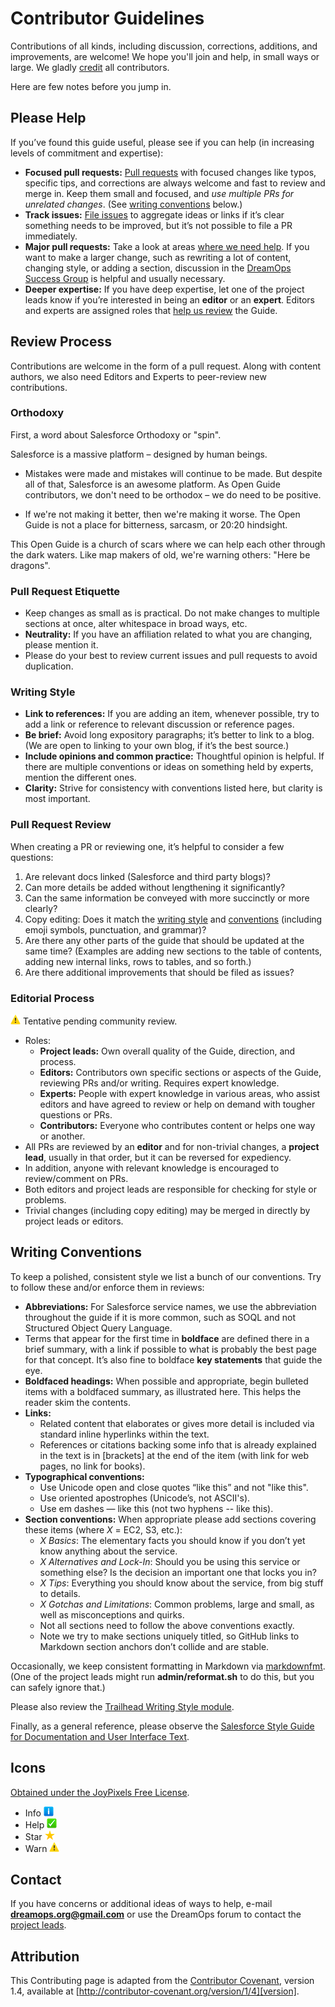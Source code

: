 # Contributor Guidelines

Contributions of all kinds, including discussion, corrections, additions, and improvements, are welcome! We hope you'll join and help, in small ways or large. We gladly [credit](CREDITS.md) all contributors. 

Here are few notes before you jump in.

## Please Help

If you’ve found this guide useful, please see if you can help (in increasing levels of commitment and expertise):

-	**Focused pull requests:** [Pull requests](https://github.com/DreamOps/og-sfdx/pulls) with focused changes like typos, specific tips, and corrections are always welcome and fast to review and merge in. Keep them small and focused, and *use multiple PRs for unrelated changes*. (See [writing conventions](#writing-conventions) below.)
-	**Track issues:** [File issues](https://github.com/DreamOps/og-sfdx/issues) to aggregate ideas or links if it’s clear something needs to be improved, but it’s not possible to file a PR immediately.
-	**Major pull requests:** Take a look at areas [where we need help](https://github.com/DreamOps/og-sfdx/issues?q=is%3Aissue+is%3Aopen+label%3A%22help+wanted%22). If you want to make a larger change, such as rewriting a lot of content, changing style, or adding a section, discussion in the [DreamOps Success Group](https://success.salesforce.com/_ui/core/chatter/groups/GroupProfilePage?g=0F9300000001qd8CAA) is helpful and usually necessary. 
-	**Deeper expertise:** If you have deep expertise, let one of the project leads know if you’re interested in being an **editor** or an **expert**. Editors and experts are assigned roles that [help us review](#editorial-process) the Guide.

## Review Process

Contributions are welcome in the form of a pull request. Along with content authors, we also need Editors and Experts to peer-review new contributions. 

### Orthodoxy

First, a word about Salesforce Orthodoxy or "spin".

Salesforce is a massive platform – designed by human beings.

- Mistakes were made and mistakes will continue to be made. But despite all of that, Salesforce is an awesome platform. As Open Guide contributors, we don't need to be orthodox – we do need to be positive.

- If we're not making it better, then we're making it worse. The Open Guide is not a place for bitterness, sarcasm, or 20:20 hindsight.

This Open Guide is a church of scars where we can help each other through the dark waters. Like map makers of old, we're warning others: "Here be dragons".

### Pull Request Etiquette

-	Keep changes as small as is practical. Do not make changes to multiple sections at once, alter whitespace in broad ways, etc.
-	**Neutrality:** If you have an affiliation related to what you are changing, please mention it.
-	Please do your best to review current issues and pull requests to avoid duplication.

### Writing Style

-	**Link to references:** If you are adding an item, whenever possible, try to add a link or reference to relevant discussion or reference pages.
-	**Be brief:** Avoid long expository paragraphs; it’s better to link to a blog. (We are open to linking to your own blog, if it’s the best source.)
-	**Include opinions and common practice:** Thoughtful opinion is helpful. If there are multiple conventions or ideas on something held by experts, mention the different ones.
-	**Clarity:** Strive for consistency with conventions listed here, but clarity is most important.

### Pull Request Review

When creating a PR or reviewing one, it’s helpful to consider a few questions:

1.	Are relevant docs linked (Salesforce and third party blogs)?
2.	Can more details be added without lengthening it significantly?
3.	Can the same information be conveyed with more succinctly or more clearly?
4.	Copy editing: Does it match the [writing style](#writing-style) and [conventions](#writing-conventions) (including emoji symbols, punctuation, and grammar)?
5.	Are there any other parts of the guide that should be updated at the same time? (Examples are adding new sections to the table of contents, adding new internal links, rows to tables, and so forth.)
6.	Are there additional improvements that should be filed as issues?

### Editorial Process

![(warn)](warn-16px.png) Tentative pending community review.

-	Roles:
	-	**Project leads:** Own overall quality of the Guide, direction, and process.
	-	**Editors:** Contributors own specific sections or aspects of the Guide, reviewing PRs and/or writing. Requires expert knowledge.
	-	**Experts:** People with expert knowledge in various areas, who assist editors and have agreed to review or help on demand with tougher questions or PRs.
	-	**Contributors:** Everyone who contributes content or helps one way or another.
-	All PRs are reviewed by an **editor** and for non-trivial changes, a **project lead**, usually in that order, but it can be reversed for expediency.
-	In addition, anyone with relevant knowledge is encouraged to review/comment on PRs.
-	Both editors and project leads are responsible for checking for style or problems.
-	Trivial changes (including copy editing) may be merged in directly by project leads or editors.

## Writing Conventions

To keep a polished, consistent style we list a bunch of our conventions. Try to follow these and/or enforce them in reviews:

-	**Abbreviations:** For Salesforce service names, we use the abbreviation throughout the guide if it is more common, such as SOQL and not Structured Object Query Language. 
-	Terms that appear for the first time in **boldface** are defined there in a brief summary, with a link if possible to what is probably the best page for that concept. It’s also fine to boldface **key statements** that guide the eye.
-	**Boldfaced headings:** When possible and appropriate, begin bulleted items with a boldfaced summary, as illustrated here. This helps the reader skim the contents.
-	**Links:**
	-	Related content that elaborates or gives more detail is included via standard inline hyperlinks within the text.
	-	References or citations backing some info that is already explained in the text is in [brackets] at the end of the item (with link for web pages, no link for books).
-	**Typographical conventions:**
	-	Use Unicode open and close quotes “like this” and not "like this".
	-	Use oriented apostrophes (Unicode’s, not ASCII's).
	-	Use em dashes — like this (not two hyphens -- like this).
-	**Section conventions:** When appropriate please add sections covering these items (where *X* = EC2, S3, etc.):
	-	*X Basics*: The elementary facts you should know if you don’t yet know anything about the service.
	-	*X Alternatives and Lock-In*: Should you be using this service or something else? Is the decision an important one that locks you in?
	-	*X Tips*: Everything you should know about the service, from big stuff to details.
	-	*X Gotchas and Limitations*: Common problems, large and small, as well as misconceptions and quirks.
	-	Not all sections need to follow the above conventions exactly.
	-	Note we try to make sections uniquely titled, so GitHub links to Markdown section anchors don’t collide and are stable.

Occasionally, we keep consistent formatting in Markdown via [markdownfmt](https://github.com/shurcooL/markdownfmt). (One of the project leads might run **admin/reformat.sh** to do this, but you can safely ignore that.)

Please also review the [Trailhead Writing Style module](https://trailhead.salesforce.com/content/learn/modules/writing_style).

Finally, as a general reference, please observe the [Salesforce Style Guide for Documentation and User Interface Text]().

## Icons

[Obtained under the JoyPixels Free License](https://www.joypixels.com/licenses/free).
 - Info ![(info)](info-16px.png)
 - Help ![(help)](help-16px.png)
 - Star ![(star)](star-16px.png)
 - Warn ![(warn)](warn-16px.png)

## Contact

If you have concerns or additional ideas of ways to help, e-mail **dreamops.org@gmail.com** or use the DreamOps forum to contact the [project leads](AUTHORS.md).

## Attribution

This Contributing page is adapted from the [Contributor Covenant][homepage], version 1.4, available at [http://contributor-covenant.org/version/1/4][version].

[homepage]: http://contributor-covenant.org
[version]: http://contributor-covenant.org/version/1/4/


